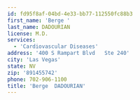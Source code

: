 ```yaml
---
id: fd95f8af-04bd-4e33-bb77-112550fc88b3
first_name: 'Berge '
last_name: DADOURIAN
license: M.D.
services:
  - 'Cardiovascular Diseases'
address: '400 S Rampart Blvd   Ste 240'
city: 'Las Vegas'
state: NV
zip: '891455742'
phone: 702-906-1100
title: 'Berge  DADOURIAN'
---
```

